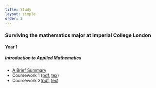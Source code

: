 ```yaml
---
title: Study
layout: simple
order: 2
---
```


### Surviving the mathematics major at Imperial College London
#### Year 1

##### Introduction to Applied Mathematics
 - [A Brief Summary](/study/notes/year_1/Introduction_to_Applied_math)
 -  Coursework 1 ([pdf](/study/coursework/year_1/Introduction_to_Applied_math/pdf/02201132_Coursework1.pdf), [tex](/study/coursework/year_1/Introduction_to_Applied_math/tex/02201132_Coursework1.tex))
 -  Coursework 2([pdf](/study/coursework/year_1/Introduction_to_Applied_math/pdf/02201132_Coursework2.pdf), [tex](/study/coursework/year_1/Introduction_to_Applied_math/tex/02201132_Coursework2.tex))


